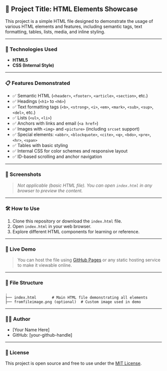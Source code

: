 ## 📄 Project Title: HTML Elements Showcase

This project is a simple HTML file designed to demonstrate the usage of various HTML elements and features, including semantic tags, text formatting, tables, lists, media, and inline styling.

---

### 🧰 Technologies Used

* **HTML5**
* **CSS (Internal Style)**

---

### 📋 Features Demonstrated

* ✅ Semantic HTML (`<header>`, `<footer>`, `<article>`, `<section>`, etc.)
* ✅ Headings (`<h1>` to `<h6>`)
* ✅ Text formatting tags (`<b>`, `<strong>`, `<i>`, `<em>`, `<mark>`, `<sub>`, `<sup>`, `<del>`, etc.)
* ✅ Lists (`<ul>`, `<li>`)
* ✅ Anchors with links and email (`<a href>`)
* ✅ Images with `<img>` and `<picture>` (including `srcset` support)
* ✅ Special elements: `<abbr>`, `<blockquote>`, `<cite>`, `<q>`, `<bdo>`, `<pre>`, `<hr>`, `<span>`
* ✅ Tables with basic styling
* ✅ Internal CSS for color schemes and responsive layout
* ✅ ID-based scrolling and anchor navigation

---

### 📸 Screenshots

> *Not applicable (basic HTML file). You can open `index.html` in any browser to preview the content.*

---

### 🛠️ How to Use

1. Clone this repository or download the `index.html` file.
2. Open `index.html` in your web browser.
3. Explore different HTML components for learning or reference.

---

### 🚀 Live Demo

> You can host the file using [GitHub Pages](https://pages.github.com/) or any static hosting service to make it viewable online.

---

### 📂 File Structure

```
.
├── index.html       # Main HTML file demonstrating all elements
├── fromfileimage.png (optional)  # Custom image used in demo
```

---

### 👨‍💻 Author

* \[Your Name Here]
* GitHub: \[your-github-handle]

---

### 📜 License

This project is open source and free to use under the [MIT License](LICENSE).

